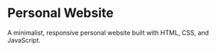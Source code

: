 # Personal Website

A minimalist, responsive personal website built with HTML, CSS, and JavaScript.
